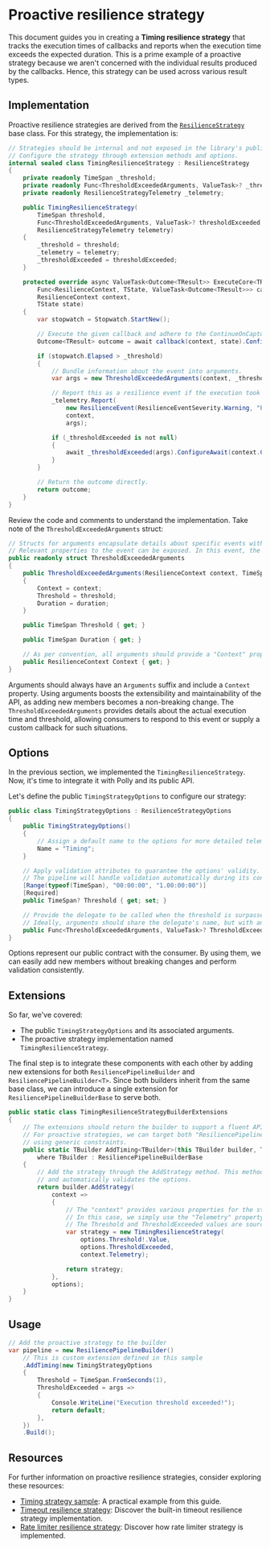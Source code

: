 # Proactive resilience strategy

This document guides you in creating a **Timing resilience strategy** that tracks the execution times of callbacks and reports when the execution time exceeds the expected duration. This is a prime example of a proactive strategy because we aren't concerned with the individual results produced by the callbacks. Hence, this strategy can be used across various result types.

## Implementation

Proactive resilience strategies are derived from the [`ResilienceStrategy`](xref:Polly.ResilienceStrategy) base class. For this strategy, the implementation is:

<!-- snippet: ext-proactive-strategy -->
```cs
// Strategies should be internal and not exposed in the library's public API.
// Configure the strategy through extension methods and options.
internal sealed class TimingResilienceStrategy : ResilienceStrategy
{
    private readonly TimeSpan _threshold;
    private readonly Func<ThresholdExceededArguments, ValueTask>? _thresholdExceeded;
    private readonly ResilienceStrategyTelemetry _telemetry;

    public TimingResilienceStrategy(
        TimeSpan threshold,
        Func<ThresholdExceededArguments, ValueTask>? thresholdExceeded,
        ResilienceStrategyTelemetry telemetry)
    {
        _threshold = threshold;
        _telemetry = telemetry;
        _thresholdExceeded = thresholdExceeded;
    }

    protected override async ValueTask<Outcome<TResult>> ExecuteCore<TResult, TState>(
        Func<ResilienceContext, TState, ValueTask<Outcome<TResult>>> callback,
        ResilienceContext context,
        TState state)
    {
        var stopwatch = Stopwatch.StartNew();

        // Execute the given callback and adhere to the ContinueOnCapturedContext property value.
        Outcome<TResult> outcome = await callback(context, state).ConfigureAwait(context.ContinueOnCapturedContext);

        if (stopwatch.Elapsed > _threshold)
        {
            // Bundle information about the event into arguments.
            var args = new ThresholdExceededArguments(context, _threshold, stopwatch.Elapsed);

            // Report this as a resilience event if the execution took longer than the threshold.
            _telemetry.Report(
                new ResilienceEvent(ResilienceEventSeverity.Warning, "ExecutionThresholdExceeded"),
                context,
                args);

            if (_thresholdExceeded is not null)
            {
                await _thresholdExceeded(args).ConfigureAwait(context.ContinueOnCapturedContext);
            }
        }

        // Return the outcome directly.
        return outcome;
    }
}
```
<!-- endSnippet -->

Review the code and comments to understand the implementation. Take note of the `ThresholdExceededArguments` struct:

<!-- snippet: ext-proactive-args -->
```cs
// Structs for arguments encapsulate details about specific events within the resilience strategy.
// Relevant properties to the event can be exposed. In this event, the actual execution time and the exceeded threshold are included.
public readonly struct ThresholdExceededArguments
{
    public ThresholdExceededArguments(ResilienceContext context, TimeSpan threshold, TimeSpan duration)
    {
        Context = context;
        Threshold = threshold;
        Duration = duration;
    }

    public TimeSpan Threshold { get; }

    public TimeSpan Duration { get; }

    // As per convention, all arguments should provide a "Context" property.
    public ResilienceContext Context { get; }
}
```
<!-- endSnippet -->

Arguments should always have an `Arguments` suffix and include a `Context` property. Using arguments boosts the extensibility and maintainability of the API, as adding new members becomes a non-breaking change. The `ThresholdExceededArguments` provides details about the actual execution time and threshold, allowing consumers to respond to this event or supply a custom callback for such situations.

## Options

In the previous section, we implemented the `TimingResilienceStrategy`. Now, it's time to integrate it with Polly and its public API.

Let's define the public `TimingStrategyOptions` to configure our strategy:

<!-- snippet: ext-proactive-options -->
```cs
public class TimingStrategyOptions : ResilienceStrategyOptions
{
    public TimingStrategyOptions()
    {
        // Assign a default name to the options for more detailed telemetry insights.
        Name = "Timing";
    }

    // Apply validation attributes to guarantee the options' validity.
    // The pipeline will handle validation automatically during its construction.
    [Range(typeof(TimeSpan), "00:00:00", "1.00:00:00")]
    [Required]
    public TimeSpan? Threshold { get; set; }

    // Provide the delegate to be called when the threshold is surpassed.
    // Ideally, arguments should share the delegate's name, but with an "Arguments" suffix.
    public Func<ThresholdExceededArguments, ValueTask>? ThresholdExceeded { get; set; }
}
```
<!-- endSnippet -->

Options represent our public contract with the consumer. By using them, we can easily add new members without breaking changes and perform validation consistently.

## Extensions

So far, we've covered:

- The public `TimingStrategyOptions` and its associated arguments.
- The proactive strategy implementation named `TimingResilienceStrategy`.

The final step is to integrate these components with each other by adding new extensions for both `ResiliencePipelineBuilder` and `ResiliencePipelineBuilder<T>`. Since both builders inherit from the same base class, we can introduce a single extension for `ResiliencePipelineBuilderBase` to serve both.

<!-- snippet: ext-proactive-extensions -->
```cs
public static class TimingResilienceStrategyBuilderExtensions
{
    // The extensions should return the builder to support a fluent API.
    // For proactive strategies, we can target both "ResiliencePipelineBuilderBase" and "ResiliencePipelineBuilder<T>"
    // using generic constraints.
    public static TBuilder AddTiming<TBuilder>(this TBuilder builder, TimingStrategyOptions options)
        where TBuilder : ResiliencePipelineBuilderBase
    {
        // Add the strategy through the AddStrategy method. This method accepts a factory delegate
        // and automatically validates the options.
        return builder.AddStrategy(
            context =>
            {
                // The "context" provides various properties for the strategy's use.
                // In this case, we simply use the "Telemetry" property and pass it to the strategy.
                // The Threshold and ThresholdExceeded values are sourced from the options.
                var strategy = new TimingResilienceStrategy(
                    options.Threshold!.Value,
                    options.ThresholdExceeded,
                    context.Telemetry);

                return strategy;
            },
            options);
    }
}
```
<!-- endSnippet -->

## Usage

<!-- snippet: ext-proactive-strategy-usage -->
```cs
// Add the proactive strategy to the builder
var pipeline = new ResiliencePipelineBuilder()
    // This is custom extension defined in this sample
    .AddTiming(new TimingStrategyOptions
    {
        Threshold = TimeSpan.FromSeconds(1),
        ThresholdExceeded = args =>
        {
            Console.WriteLine("Execution threshold exceeded!");
            return default;
        },
    })
    .Build();
```
<!-- endSnippet -->

## Resources

For further information on proactive resilience strategies, consider exploring these resources:

- [Timing strategy sample](https://github.com/App-vNext/Polly/tree/main/samples/Extensibility/Proactive): A practical example from this guide.
- [Timeout resilience strategy](https://github.com/App-vNext/Polly/tree/main/src/Polly.Core/Timeout): Discover the built-in timeout resilience strategy implementation.
- [Rate limiter resilience strategy](https://github.com/App-vNext/Polly/tree/main/src/Polly.RateLimiting): Discover how rate limiter strategy is implemented.
